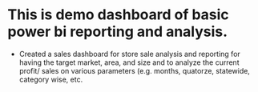 # This is demo dashboard of basic power bi reporting and analysis.
- Created a sales dashboard for store sale analysis and reporting for having the target market, area, and size and to analyze the current profit/ sales on various parameters (e.g. months, quatorze, statewide, category wise, etc.

